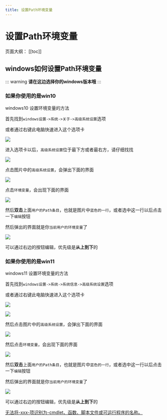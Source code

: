 ```yaml
---
title: 设置Path环境变量
---
```

# 设置Path环境变量

页面大纲：
[[toc]]

## windows如何设置Path环境变量

::: warning
**请在这边选择你的windows版本哦**
:::

### 如果你使用的是win10

windows10 设置环境变量的方法

首先找到`windows设置->系统->关于->高级系统设置`选项

或者通过右键此电脑快速进入这个选项卡

![](/assets/pics/this-computer-win10.jpg)

进入选项卡以后，`高级系统设置`位于最下方或者最右方，请仔细找找

![](/assets/pics/system-info-win10.jpg)

点击图片中的`高级系统设置`，会弹出下面的界面

![](/assets/pics/system-path.jpg)

点击`环境变量`，会出现下面的界面

![](/assets/pics/path-select.jpg)

然后**双击**上面`用户的Path条目`，也就是图片中`蓝色的一行`，或者选中这一行以后点击一下`编辑`按钮

然后弹出的界面就是你`当前用户的环境变量`了

![](/assets/pics/edit-path.jpg)

可以通过右边的按钮编辑，优先级是**从上到下**的

### 如果你使用的是win11

windows11 设置环境变量的方法

首先找到`windows设置->系统->系统信息->高级系统设置`选项

或者通过右键此电脑快速进入这个选项卡

![](/assets/pics/this-computer-win11.jpg)

![](/assets/pics/system-info-win11.jpg)

然后点击图片中的`高级系统设置`，会弹出下面的界面

![](/assets/pics/system-path.jpg)

然后点击`环境变量`，会出现下面的界面

![](/assets/pics/path-select.jpg)

然后**双击**上面`用户的Path条目`，也就是图片中`蓝色的一行`，或者选中这一行以后点击一下`编辑`按钮

然后弹出的界面就是你`当前用户的环境变量`了

![](/assets/pics/edit-path.jpg)

可以通过右边的按钮编辑，优先级是**从上到下**的

[无法将-xxx-项识别为-cmdlet、函数、脚本文件或可运行程序的名称。](/文档/✍️写在前面/常见问题.md#无法将-xxx-项识别为-cmdlet、函数、脚本文件或可运行程序的名称。)
